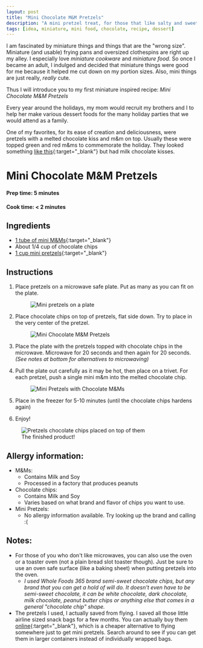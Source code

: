 ```yaml
---
layout: post
title: "Mini Chocolate M&M Pretzels"
description: "A mini pretzel treat, for those that like salty and sweet!"
tags: [idea, miniature, mini food, chocolate, recipe, dessert] 
---
```

I am fascinated by miniature things and things that are the "wrong size". Miniature (and usable) frying pans and oversized clothespins are right up my alley. I especially love _miniature cookware_ and _miniature food_. So once I became an adult, I indulged and decided that miniature things were good for me because it helped me cut down on my portion sizes. Also, mini things are just really, _really_ cute.

Thus I will introduce you to my first miniature inspired recipe: _Mini Chocolate M&M Pretzels_

Every year around the holidays, my mom would recruit my brothers and I to help her make various dessert foods for the many holiday parties that we would attend as a family. 

One of my favorites, for its ease of creation and deliciousness, were pretzels with a melted chocolate kiss and m&m on top. Usually these were topped green and red m&ms to commemorate the holiday. They looked something [like this](http://www.dessertnowdinnerlater.com/christmas-pretzel-hugs/){:target="_blank"} but had milk chocolate kisses.

# Mini Chocolate M&M Pretzels
#### Prep time: 5 minutes
#### Cook time: < 2 minutes

## Ingredients
* [1 tube of mini M&Ms](https://www.walgreens.com/store/c/mm's-minis-chocolate-candies-milk-chocolate/ID=prod6008083-product){:target="_blank"}
* About 1/4 cup of chocolate chips
* [1 cup mini pretzels](https://www.amazon.com/Summer-Harvest-Brand-Kings-Pretzels/dp/B008HQV7B0/ref=pd_sim_325_6?_encoding=UTF8&pd_rd_i=B008HQV7B0&pd_rd_r=6SHNSCHZJ69S2MWK1TH3&pd_rd_w=cxq02&pd_rd_wg=8IOl7&psc=1&refRID=6SHNSCHZJ69S2MWK1TH3){:target="_blank"}

## Instructions
1. Place pretzels on a microwave safe plate. Put as many as you can fit on the plate. <figure><img src="https://s-media-cache-ak0.pinimg.com/originals/58/94/76/5894761612dd23b5ad7b684f93a9a469.png" alt="Mini pretzels on a plate"></figure>

2. Place chocolate chips on top of pretzels, flat side down. Try to place in the very center of the pretzel. <figure><img src="https://s-media-cache-ak0.pinimg.com/564x/54/98/dc/5498dc059c2efdafe4876242c478a6e7.jpg" alt="Mini Chocolate M&M Pretzels"></figure>

3. Place the plate with the pretzels topped with chocolate chips in the microwave. Microwave for 20 seconds and then again for 20 seconds. _(See notes at bottom for alternatives to microwaving)_

4. Pull the plate out carefully as it may be hot, then place on a trivet. For each pretzel, push a single mini m&m into the melted chocolate chip.<figure><img src="https://s-media-cache-ak0.pinimg.com/originals/18/89/0d/18890d4807fcf026fd4ee7697caa0738.png" alt="Mini Pretzels with Chocolate M&Ms"></figure>

5. Place in the freezer for 5-10 minutes (until the chocolate chips hardens again)

6. Enjoy!
<figure>
    <img src="https://s-media-cache-ak0.pinimg.com/originals/55/51/76/5551764ad3575823a9338d0d582e6b1e.png" alt="Pretzels chocolate chips placed on top of them">
	<figcaption>The finished product!</figcaption>
</figure>

## Allergy information: 
* M&Ms: 
     * Contains Milk and Soy 
     * Processed in a factory that produces peanuts
* Chocolate chips:
     * Contains Milk and Soy
     * Varies based on what brand and flavor of chips you want to use. 
* Mini Pretzels:
     * No allergy information available. Try looking up the brand and calling :( 

## Notes:
 * For those of you who don't like microwaves, you can also use the oven or a toaster oven (not a plain bread slot toaster though). Just be sure to use an oven safe surface (like a baking sheet) when putting pretzels into the oven.
    * _I used Whole Foods 365 brand semi-sweet chocolate chips, but any brand that you can get a hold of will do. It doesn't even have to be semi-sweet chocolate, it can be white chocolate, dark chocolate, milk chocolate, peanut butter chips or anything else that comes in a general "chocolate chip" shape._
 * The pretzels I used, I actually saved from flying. I saved all those little airline sized snack bags for a few months. You can actually buy them [online](https://www.amazon.com/Summer-Harvest-Brand-Kings-Pretzels/dp/B008HQV7B0/ref=pd_sim_325_6?_encoding=UTF8&pd_rd_i=B008HQV7B0&pd_rd_r=6SHNSCHZJ69S2MWK1TH3&pd_rd_w=cxq02&pd_rd_wg=8IOl7&psc=1&refRID=6SHNSCHZJ69S2MWK1TH3){:target="_blank"}, which is a cheaper alternative to flying somewhere just to get mini pretzels. Search around to see if you can get them in larger containers instead of individually wrapped bags.

